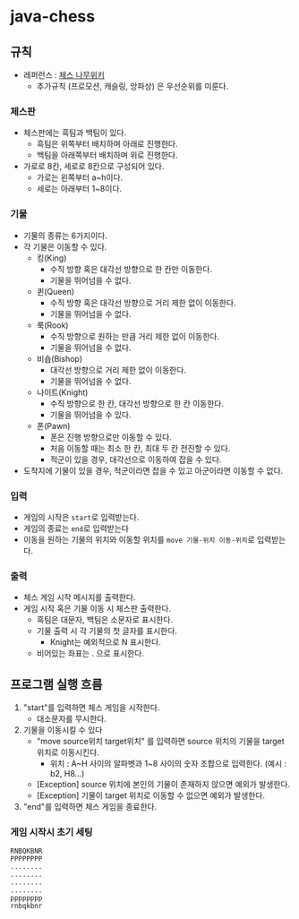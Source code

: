 # java-chess

## 규칙

- 레퍼런스 : [체스 나무위키](https://namu.wiki/w/%EC%B2%B4%EC%8A%A4)
    - 추가규칙 (프로모션, 캐슬링, 앙파상) 은 우선순위를 미룬다.

### 체스판

- 체스판에는 흑팀과 백팀이 있다.
   - 흑팀은 위쪽부터 배치하며 아래로 진행한다.
   - 백팀을 아래쪽부터 배치하며 위로 진행한다.
- 가로로 8칸, 세로로 8칸으로 구성되어 있다.
   - 가로는 왼쪽부터 a~h이다.
   - 세로는 아래부터 1~8이다.

### 기물

- 기물의 종류는 6가지이다.
- 각 기물은 이동할 수 있다.
   - 킹(King)
      - 수직 방향 혹은 대각선 방향으로 한 칸만 이동한다.
      - 기물을 뛰어넘을 수 없다.
   - 퀸(Queen)
      - 수직 방향 혹은 대각선 방향으로 거리 제한 없이 이동한다.
      - 기물을 뛰어넘을 수 없다.
   - 룩(Rook)
      - 수직 방향으로 원하는 만큼 거리 제한 없이 이동한다.
      - 기물을 뛰어넘을 수 없다.
   - 비숍(Bishop)
      - 대각선 방향으로 거리 제한 없이 이동한다.
      - 기물을 뛰어넘을 수 없다.
   - 나이트(Knight)
      - 수직 방향으로 한 칸, 대각선 방향으로 한 칸 이동한다.
      - 기물을 뛰어넘을 수 있다.
   - 폰(Pawn)
      - 폰은 진행 방향으로만 이동할 수 있다.
      - 처음 이동할 때는 최소 한 칸, 최대 두 칸 전진할 수 있다.
      - 적군이 있을 경우, 대각선으로 이동하여 잡을 수 있다.
- 도착지에 기물이 있을 경우, 적군이라면 잡을 수 있고 아군이라면 이동할 수 없다.

### 입력

- 게임의 시작은 `start`로 입력받는다.
- 게임의 종료는 `end`로 입력받는다
- 이동을 원하는 기물의 위치와 이동할 위치를 `move 기물-위치 이동-위치`로 입력받는다.

### 출력

- 체스 게임 시작 메시지를 출력한다.
- 게임 시작 혹은 기물 이동 시 체스판 출력한다.
   - 흑팀은 대문자, 백팀은 소문자로 표시한다.
   - 기물 출력 시 각 기물의 첫 글자를 표시한다.
      - Knight는 예외적으로 N 표시한다.
   - 비어있는 좌표는 . 으로 표시한다.

## 프로그램 실행 흐름

1. "start"를 입력하면 체스 게임을 시작한다.
    - 대소문자를 무시한다.
2. 기물을 이동시킬 수 있다
    - "move source위치 target위치" 를 입력하면 source 위치의 기물을 target 위치로 이동시킨다.
        - 위치 : A~H 사이의 알파벳과 1\~8 사이의 숫자 조합으로 입력한다. (예시 : b2, H8...)
    - [Exception] source 위치에 본인의 기물이 존재하지 않으면 예외가 발생한다.
    - [Exception] 기물이 target 위치로 이동할 수 없으면 예외가 발생한다.
3. "end"를 입력하면 체스 게임을 종료한다.

### 게임 시작시 초기 세팅

```
RNBQKBNR
PPPPPPPP
........
........
........
........
pppppppp
rnbqkbnr
```
